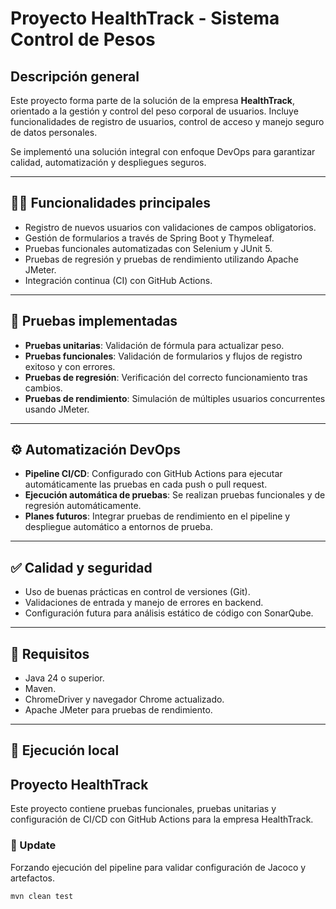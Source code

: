 # Proyecto HealthTrack - Sistema Control de Pesos

## Descripción general

Este proyecto forma parte de la solución de la empresa **HealthTrack**, orientado a la gestión y control del peso corporal de usuarios. Incluye funcionalidades de registro de usuarios, control de acceso y manejo seguro de datos personales.

Se implementó una solución integral con enfoque DevOps para garantizar calidad, automatización y despliegues seguros.

---

## 🧑‍💻 Funcionalidades principales

- Registro de nuevos usuarios con validaciones de campos obligatorios.
- Gestión de formularios a través de Spring Boot y Thymeleaf.
- Pruebas funcionales automatizadas con Selenium y JUnit 5.
- Pruebas de regresión y pruebas de rendimiento utilizando Apache JMeter.
- Integración continua (CI) con GitHub Actions.

---

## 🧪 Pruebas implementadas

- **Pruebas unitarias**: Validación de fórmula para actualizar peso.
- **Pruebas funcionales**: Validación de formularios y flujos de registro exitoso y con errores.
- **Pruebas de regresión**: Verificación del correcto funcionamiento tras cambios.
- **Pruebas de rendimiento**: Simulación de múltiples usuarios concurrentes usando JMeter.

---

## ⚙️ Automatización DevOps

- **Pipeline CI/CD**: Configurado con GitHub Actions para ejecutar automáticamente las pruebas en cada push o pull request.
- **Ejecución automática de pruebas**: Se realizan pruebas funcionales y de regresión automáticamente.
- **Planes futuros**: Integrar pruebas de rendimiento en el pipeline y despliegue automático a entornos de prueba.

---

## ✅ Calidad y seguridad

- Uso de buenas prácticas en control de versiones (Git).
- Validaciones de entrada y manejo de errores en backend.
- Configuración futura para análisis estático de código con SonarQube.

---

## 📄 Requisitos

- Java 24 o superior.
- Maven.
- ChromeDriver y navegador Chrome actualizado.
- Apache JMeter para pruebas de rendimiento.

---

## 🚀 Ejecución local


## Proyecto HealthTrack

Este proyecto contiene pruebas funcionales, pruebas unitarias y configuración de CI/CD con GitHub Actions para la empresa HealthTrack.

### 🚀 Update

Forzando ejecución del pipeline para validar configuración de Jacoco y artefactos.




```bash
mvn clean test
